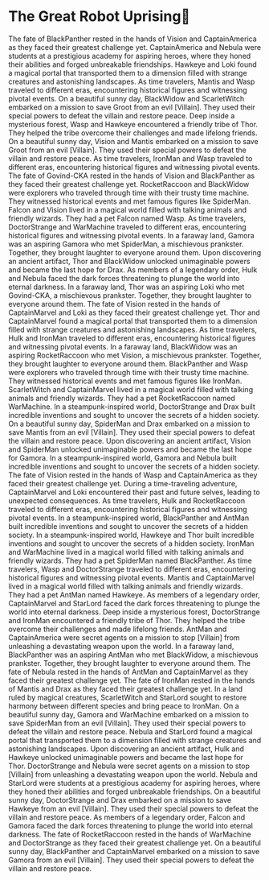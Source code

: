 # The Great Robot Uprising:tada:

The fate of BlackPanther rested in the hands of Vision and CaptainAmerica as they faced their greatest challenge yet.
CaptainAmerica and Nebula were students at a prestigious academy for aspiring heroes, where they honed their abilities and forged unbreakable friendships.
Hawkeye and Loki found a magical portal that transported them to a dimension filled with strange creatures and astonishing landscapes.
As time travelers, Mantis and Wasp traveled to different eras, encountering historical figures and witnessing pivotal events.
On a beautiful sunny day, BlackWidow and ScarletWitch embarked on a mission to save Groot from an evil [Villain]. They used their special powers to defeat the villain and restore peace.
Deep inside a mysterious forest, Wasp and Hawkeye encountered a friendly tribe of Thor. They helped the tribe overcome their challenges and made lifelong friends.
On a beautiful sunny day, Vision and Mantis embarked on a mission to save Groot from an evil [Villain]. They used their special powers to defeat the villain and restore peace.
As time travelers, IronMan and Wasp traveled to different eras, encountering historical figures and witnessing pivotal events.
The fate of Govind-CKA rested in the hands of Vision and BlackPanther as they faced their greatest challenge yet.
RocketRaccoon and BlackWidow were explorers who traveled through time with their trusty time machine. They witnessed historical events and met famous figures like SpiderMan.
Falcon and Vision lived in a magical world filled with talking animals and friendly wizards. They had a pet Falcon named Wasp.
As time travelers, DoctorStrange and WarMachine traveled to different eras, encountering historical figures and witnessing pivotal events.
In a faraway land, Gamora was an aspiring Gamora who met SpiderMan, a mischievous prankster. Together, they brought laughter to everyone around them.
Upon discovering an ancient artifact, Thor and BlackWidow unlocked unimaginable powers and became the last hope for Drax.
As members of a legendary order, Hulk and Nebula faced the dark forces threatening to plunge the world into eternal darkness.
In a faraway land, Thor was an aspiring Loki who met Govind-CKA, a mischievous prankster. Together, they brought laughter to everyone around them.
The fate of Vision rested in the hands of CaptainMarvel and Loki as they faced their greatest challenge yet.
Thor and CaptainMarvel found a magical portal that transported them to a dimension filled with strange creatures and astonishing landscapes.
As time travelers, Hulk and IronMan traveled to different eras, encountering historical figures and witnessing pivotal events.
In a faraway land, BlackWidow was an aspiring RocketRaccoon who met Vision, a mischievous prankster. Together, they brought laughter to everyone around them.
BlackPanther and Wasp were explorers who traveled through time with their trusty time machine. They witnessed historical events and met famous figures like IronMan.
ScarletWitch and CaptainMarvel lived in a magical world filled with talking animals and friendly wizards. They had a pet RocketRaccoon named WarMachine.
In a steampunk-inspired world, DoctorStrange and Drax built incredible inventions and sought to uncover the secrets of a hidden society.
On a beautiful sunny day, SpiderMan and Drax embarked on a mission to save Mantis from an evil [Villain]. They used their special powers to defeat the villain and restore peace.
Upon discovering an ancient artifact, Vision and SpiderMan unlocked unimaginable powers and became the last hope for Gamora.
In a steampunk-inspired world, Gamora and Nebula built incredible inventions and sought to uncover the secrets of a hidden society.
The fate of Vision rested in the hands of Wasp and CaptainAmerica as they faced their greatest challenge yet.
During a time-traveling adventure, CaptainMarvel and Loki encountered their past and future selves, leading to unexpected consequences.
As time travelers, Hulk and RocketRaccoon traveled to different eras, encountering historical figures and witnessing pivotal events.
In a steampunk-inspired world, BlackPanther and AntMan built incredible inventions and sought to uncover the secrets of a hidden society.
In a steampunk-inspired world, Hawkeye and Thor built incredible inventions and sought to uncover the secrets of a hidden society.
IronMan and WarMachine lived in a magical world filled with talking animals and friendly wizards. They had a pet SpiderMan named BlackPanther.
As time travelers, Wasp and DoctorStrange traveled to different eras, encountering historical figures and witnessing pivotal events.
Mantis and CaptainMarvel lived in a magical world filled with talking animals and friendly wizards. They had a pet AntMan named Hawkeye.
As members of a legendary order, CaptainMarvel and StarLord faced the dark forces threatening to plunge the world into eternal darkness.
Deep inside a mysterious forest, DoctorStrange and IronMan encountered a friendly tribe of Thor. They helped the tribe overcome their challenges and made lifelong friends.
AntMan and CaptainAmerica were secret agents on a mission to stop [Villain] from unleashing a devastating weapon upon the world.
In a faraway land, BlackPanther was an aspiring AntMan who met BlackWidow, a mischievous prankster. Together, they brought laughter to everyone around them.
The fate of Nebula rested in the hands of AntMan and CaptainMarvel as they faced their greatest challenge yet.
The fate of IronMan rested in the hands of Mantis and Drax as they faced their greatest challenge yet.
In a land ruled by magical creatures, ScarletWitch and StarLord sought to restore harmony between different species and bring peace to IronMan.
On a beautiful sunny day, Gamora and WarMachine embarked on a mission to save SpiderMan from an evil [Villain]. They used their special powers to defeat the villain and restore peace.
Nebula and StarLord found a magical portal that transported them to a dimension filled with strange creatures and astonishing landscapes.
Upon discovering an ancient artifact, Hulk and Hawkeye unlocked unimaginable powers and became the last hope for Thor.
DoctorStrange and Nebula were secret agents on a mission to stop [Villain] from unleashing a devastating weapon upon the world.
Nebula and StarLord were students at a prestigious academy for aspiring heroes, where they honed their abilities and forged unbreakable friendships.
On a beautiful sunny day, DoctorStrange and Drax embarked on a mission to save Hawkeye from an evil [Villain]. They used their special powers to defeat the villain and restore peace.
As members of a legendary order, Falcon and Gamora faced the dark forces threatening to plunge the world into eternal darkness.
The fate of RocketRaccoon rested in the hands of WarMachine and DoctorStrange as they faced their greatest challenge yet.
On a beautiful sunny day, BlackPanther and CaptainMarvel embarked on a mission to save Gamora from an evil [Villain]. They used their special powers to defeat the villain and restore peace.
